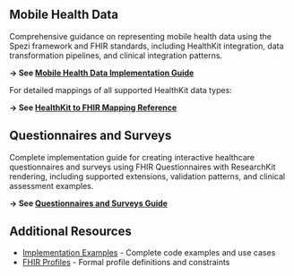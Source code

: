 <!--
                  
#
# This source file is part of the Stanford Spezi open source project
#
# SPDX-FileCopyrightText: 2025 Stanford University and the project authors (see CONTRIBUTORS.md)
#
# SPDX-License-Identifier: MIT
# 
             
-->

## Mobile Health Data

Comprehensive guidance on representing mobile health data using the Spezi framework and FHIR standards, including HealthKit integration, data transformation pipelines, and clinical integration patterns.

**→ See [Mobile Health Data Implementation Guide](2_mobile_health_data.html)**

For detailed mappings of all supported HealthKit data types:

**→ See [HealthKit to FHIR Mapping Reference](2_mobile_health_data.html#healthkit-mapping-table)**

## Questionnaires and Surveys

Complete implementation guide for creating interactive healthcare questionnaires and surveys using FHIR Questionnaires with ResearchKit rendering, including supported extensions, validation patterns, and clinical assessment examples.

**→ See [Questionnaires and Surveys Guide](2_questionnaires.html)**

## Additional Resources

- [Implementation Examples](5_examples.html) - Complete code examples and use cases
- [FHIR Profiles](artifacts.html) - Formal profile definitions and constraints